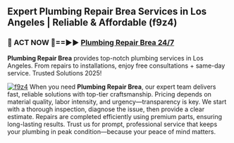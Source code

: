 ## Expert Plumbing Repair Brea Services in Los Angeles | Reliable & Affordable (f9z4)  

<h3>🚿 ACT NOW 🌟==►► <a href="https://tinyurl.com/2ne6vx2x" rel="nofollow">Plumbing Repair Brea 24/7</a></h3>

**Plumbing Repair Brea** provides top-notch plumbing services in Los Angeles. From repairs to installations, enjoy free consultations + same-day service. Trusted Solutions 2025!

[![f9z4](https://i.imgur.com/4PFF4AK.jpeg)](https://tinyurl.com/2ne6vx2x)
When you need **Plumbing Repair Brea**, our expert team delivers fast, reliable solutions with top-tier craftsmanship. Pricing depends on material quality, labor intensity, and urgency—transparency is key. We start with a thorough inspection, diagnose the issue, then provide a clear estimate. Repairs are completed efficiently using premium parts, ensuring long-lasting results. Trust us for prompt, professional service that keeps your plumbing in peak condition—because your peace of mind matters.